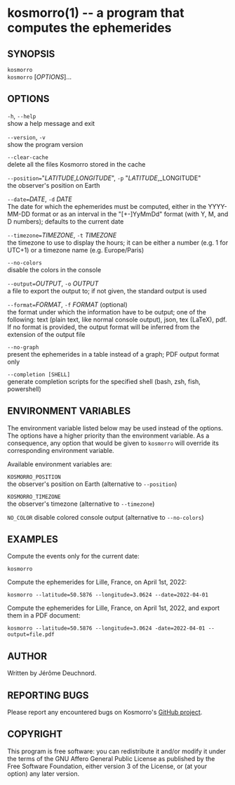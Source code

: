 # kosmorro(1) -- a program that computes the ephemerides

## SYNOPSIS

`kosmorro`  
`kosmorro` [_OPTIONS_]...

## OPTIONS

`-h`, `--help`  
    show a help message and exit

`--version`, `-v`  
    show the program version

`--clear-cache`  
    delete all the files Kosmorro stored in the cache

`--position=`"_LATITUDE_,_LONGITUDE_", `-p` "_LATITUDE_,_LONGITUDE"  
    the observer's position on Earth

`--date=`_DATE_, `-d` _DATE_  
    The date for which the ephemerides must be computed, either in the YYYY-MM-DD format or as an interval in the "[+-]YyMmDd" format (with Y, M, and D numbers); defaults to the current date

`--timezone=`_TIMEZONE_, `-t` _TIMEZONE_  
    the timezone to use to display the hours; it can be either a number (e.g. 1 for UTC+1) or a timezone name (e.g. Europe/Paris)

`--no-colors`  
    disable the colors in the console

`--output=`_OUTPUT_, `-o` _OUTPUT_  
    a file to export the output to; if not given, the standard output is used

`--format=`_FORMAT_, `-f` _FORMAT_ (optional)  
    the format under which the information have to be output; one of the following:
    text (plain text, like normal console output), json, tex (LaTeX), pdf.
    If no format is provided, the output format will be inferred from the extension of the output file

`--no-graph`  
    present the ephemerides in a table instead of a graph; PDF output format only

`--completion [SHELL]`  
    generate completion scripts for the specified shell (bash, zsh, fish, powershell)

## ENVIRONMENT VARIABLES

The environment variable listed below may be used instead of the options.
The options have a higher priority than the environment variable.
As a consequence, any option that would be given to `kosmorro` will override its corresponding environment variable.

Available environment variables are:

`KOSMORRO_POSITION`  
    the observer's position on Earth (alternative to `--position`)
    
`KOSMORRO_TIMEZONE`  
    the observer's timezone (alternative to `--timezone`)

`NO_COLOR`
    disable colored console output (alternative to `--no-colors`)

## EXAMPLES

Compute the events only for the current date:

```
kosmorro
```

Compute the ephemerides for Lille, France, on April 1st, 2022:

```
kosmorro --latitude=50.5876 --longitude=3.0624 --date=2022-04-01
```

Compute the ephemerides for Lille, France, on April 1st, 2022, and export them in a PDF document:

```
kosmorro --latitude=50.5876 --longitude=3.0624 -date=2022-04-01 --output=file.pdf
```

## AUTHOR

Written by Jérôme Deuchnord.

## REPORTING BUGS

Please report any encountered bugs on Kosmorro's [GitHub project](https://github.com/Deuchnord/kosmorro).

## COPYRIGHT

This program is free software: you can redistribute it and/or modify it under the terms of the GNU Affero General Public License as published by the Free Software Foundation, either version 3 of the License, or (at your option) any later version.

